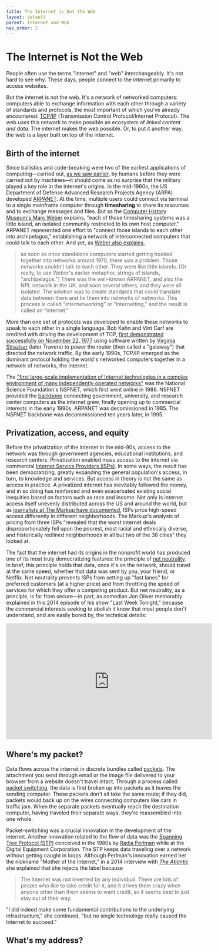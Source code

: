 ```yaml
---
title: The Internet is Not the Web
layout: default
parent: Internet and Web
nav_order: 2
---
```


# The Internet is Not the Web

People often use the terms "internet" and "web" interchangeably. It's not hard to see why. These days, people connect to the internet primarily to access websites.

But the internet is not the web. It's a network of networked computers: computers able to exchange information with each other through a variety of standards and protocols, the most important of which you've already encountered: [TCP/IP](https://www.howtogeek.com/751880/the-foundation-of-the-internet-tcpip-turns-40/) (Transmission Control Protocol/Internet Protocol). The web *uses* this network to make possible an ecosystem of *linked content and data*. The internet makes the web possible. Or, to put it another way, the web is a layer built on top of the internet.

## Birth of the internet

Since ballistics and code-breaking were two of the earliest applications of computing&mdash;carried out, [as we saw earlier](/critical-digital-practices/mod-1/what), by humans before they were carried out by machines&mdash;it should come as no surprise that the military played a key role in the internet's origins. In the mid-1960s, the US Department of Defense Advanced Research Projects Agency (ARPA) developed [ARPANET](https://www.computerhope.com/jargon/a/arpanet.htm). At the time, multiple users could connect via terminal to a single mainframe computer through **timesharing** to share its resources and to exchange messages and files. But as the [Computer History Museum's Marc Weber](https://computerhistory.org/blog/history-of-the-future-october-29-1969-fifty-years-of-a-connected-world/) explains, "each of those timesharing systems was a little island, an isolated community restricted to its own host computer." ARPANET represented one effort to "connect those islands to each other into archipelagos," establishing a network of interconnected computers that could talk to each other. And yet, as [Weber also explains](https://computerhistory.org/blog/who-invented-which-internet/),

> as soon as once standalone computers started getting hooked together into networks around 1970, there was a problem. Those networks couldn’t talk to each other. They were like little islands. \[Or really, to use Weber's earlier metaphor, strings of islands, "archipelagos."\] There was the well-known ARPANET, and also the NPL network in the UK, and soon several others, and they were all isolated. The solution was to create standards that could translate data between them and tie them into networks of networks. This process is called “internetworking” or “internetting,” and the result is called an “internet.”

More than one set of protocols was developed to enable these networks to speak to each other in a single language. Bob Kahn and Vint Cerf are credited with driving the development of TCP, [first demonstrated successfully on November 22, 1977](https://computerhistory.org/blog/born-in-a-van-happy-40th-birthday-to-the-internet/) using software written by [Virginia Strazisar](https://www.computerhope.com/people/ginny_strazisar.htm) (later Travers) to power the router (then called a "gateway") that directed the network traffic. By the early 1990s, TCP/IP emerged as the dominant protocol holding the world's networked computers together in a network of networks, the internet.

The ["first large-scale implementation of Internet technologies in a complex environment of many independently operated networks"](https://www.nsf.gov/news/news_summ.jsp?cntn_id=103050) was the National Science Foundation's NSFNET, which first went online in 1986. NSFNET provided the [backbone](https://www.computerhope.com/jargon/b/backbone.htm) connecting government, university, and research center computers as the internet grew, finally opening up to commercial interests in the early 1990s. ARPANET was decomissioned in 1985. The NSFNET backbone was decommissioned ten years later, in 1995.

## Privatization, access, and equity

Before the privatization of the internet in the mid-90s, access to the network was through government agencies, educational institutions, and research centers. Privatization enabled mass access to the internet via commercial [Internet Service Providers (ISPs)](https://www.computerhope.com/jargon/i/isp.htm). In some ways, the result has been democratizing, greatly expanding the general population's access, in turn, to knowledge and services. But access in theory is not the same as access in practice. A privatized internet has inevitably followed the money, and in so doing has reinforced and even exacerbated existing social inequities based on factors such as race and income. Not only is internet access itself unevenly distributed across the US and around the world, but as [journalists at The Markup have documented](https://themarkup.org/still-loading/2023/05/11/see-the-neighborhoods-internet-providers-excluded-from-fast-internet), ISPs price high-speed access differently in different neighborhoods. The Markup's analysis of pricing from three ISPs "revealed that the worst internet deals disproportionately fell upon the poorest, most racial and ethnically diverse, and historically redlined neighborhoods in all but two of the 38 cities" they looked at.

The fact that the internet had its origins in the nonprofit world has produced one of its most truly democratizing features: the principle of [net neutrality](https://www.eff.org/issues/net-neutrality). In brief, this principle holds that data, once it's on the network, should travel at the same speed, whether that data was sent by you, your friend, or Netflix. Net neutrality prevents ISPs from setting up "fast lanes" for preferred customers (at a higher price) and from throttling the speed of services for which they offer a competing product. But net neutrality, as a principle, is far from secure&mdash;in part, as comedian Jon Oliver memorably explained in this 2014 episode of his show "Last Week Tonight," because the commercial interests seeking to abolish it know that most people don't understand, and are easily bored by, the technical details:

<iframe width="560" height="315" src="https://www.youtube.com/embed/fpbOEoRrHyU" title="YouTube video player" frameborder="0" allow="accelerometer; autoplay; clipboard-write; encrypted-media; gyroscope; picture-in-picture; web-share" allowfullscreen></iframe>

## Where's my packet?

Data flows across the internet in discrete bundles called [packets](https://www.howtogeek.com/797005/what-is-a-data-packet/). The attachment you send through email or the image file delivered to your browser from a website doesn't travel intact. Through a process called [packet switching](https://www.computerhope.com/jargon/p/packetsw.htm), the data is first broken up into packets as it leaves the sending computer. These packets don't all take the same route; if they did, packets would back up on the wires connecting computers like cars in traffic jam. When the separate packets eventually reach the destination computer, having traveled their separate ways, they're reassembled into one whole.

Packet-switching was a crucial innovation in the development of the internet. Another innovation related to the flow of data was the [Spanning Tree Protocol (STP)](https://en.wikipedia.org/wiki/Spanning_Tree_Protocol) conceived in the 1980s by [Radia Perlman](https://en.wikipedia.org/wiki/Radia_Perlman) while at the Digital Equipment Corporation. The STP keeps data traveling over a network without getting caught in loops. Although Perlman's innovation earned her the nickname "Mother of the Internet," in a 2014 interview with [*The Atlantic*](https://www.theatlantic.com/technology/archive/2014/03/radia-perlman-dont-call-me-the-mother-of-the-internet/284146/) she explained that she rejects the label because 

> The Internet was not invented by any individual. There are lots of people who like to take credit for it, and it drives them crazy when anyone other than them seems to want credit, so it seems best to just stay out of their way. 

"I did indeed make some fundamental contributions to the underlying infrastructure," she continued, "but no single technology really caused the Internet to succeed." 

## What's my address?

<!-- 

DNS, ICANN, IP addresses, whois, traceroute, ipecho.net

-->